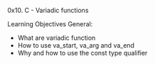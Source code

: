 0x10. C - Variadic functions

Learning Objectives
General:
- What are variadic function
- How to use va_start, va_arg and va_end
- Why and how to use the const type qualifier
